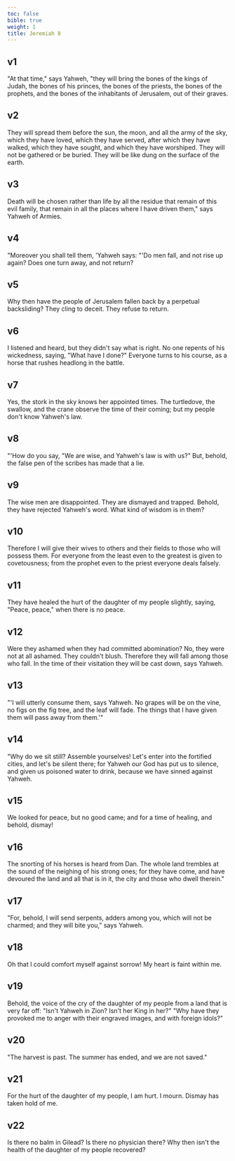 ```yaml
---
toc: false
bible: true
weight: 1
title: Jeremiah 8
---
```




## v1 
"At that time," says Yahweh, "they will bring the bones of the kings of Judah, the bones of his princes, the bones of the priests, the bones of the prophets, and the bones of the inhabitants of Jerusalem, out of their graves. 

## v2 
They will spread them before the sun, the moon, and all the army of the sky, which they have loved, which they have served, after which they have walked, which they have sought, and which they have worshiped. They will not be gathered or be buried. They will be like dung on the surface of the earth. 

## v3 
Death will be chosen rather than life by all the residue that remain of this evil family, that remain in all the places where I have driven them," says Yahweh of Armies. 

## v4 
"Moreover you shall tell them, 'Yahweh says: "'Do men fall, and not rise up again? Does one turn away, and not return? 

## v5 
Why then have the people of Jerusalem fallen back by a perpetual backsliding? They cling to deceit. They refuse to return. 

## v6 
I listened and heard, but they didn't say what is right. No one repents of his wickedness, saying, "What have I done?" Everyone turns to his course, as a horse that rushes headlong in the battle. 

## v7 
Yes, the stork in the sky knows her appointed times. The turtledove, the swallow, and the crane observe the time of their coming; but my people don't know Yahweh's law. 

## v8 
"'How do you say, "We are wise, and Yahweh's law is with us?" But, behold, the false pen of the scribes has made that a lie. 

## v9 
The wise men are disappointed. They are dismayed and trapped. Behold, they have rejected Yahweh's word. What kind of wisdom is in them? 

## v10 
Therefore I will give their wives to others and their fields to those who will possess them. For everyone from the least even to the greatest is given to covetousness; from the prophet even to the priest everyone deals falsely. 

## v11 
They have healed the hurt of the daughter of my people slightly, saying, "Peace, peace," when there is no peace. 

## v12 
Were they ashamed when they had committed abomination? No, they were not at all ashamed. They couldn't blush. Therefore they will fall among those who fall. In the time of their visitation they will be cast down, says Yahweh. 

## v13 
"'I will utterly consume them, says Yahweh. No grapes will be on the vine, no figs on the fig tree, and the leaf will fade. The things that I have given them will pass away from them.'" 

## v14 
"Why do we sit still? Assemble yourselves! Let's enter into the fortified cities, and let's be silent there; for Yahweh our God has put us to silence, and given us poisoned water to drink, because we have sinned against Yahweh. 

## v15 
We looked for peace, but no good came; and for a time of healing, and behold, dismay! 

## v16 
The snorting of his horses is heard from Dan. The whole land trembles at the sound of the neighing of his strong ones; for they have come, and have devoured the land and all that is in it, the city and those who dwell therein." 

## v17 
"For, behold, I will send serpents, adders among you, which will not be charmed; and they will bite you," says Yahweh. 

## v18 
Oh that I could comfort myself against sorrow! My heart is faint within me. 

## v19 
Behold, the voice of the cry of the daughter of my people from a land that is very far off: "Isn't Yahweh in Zion? Isn't her King in her?" "Why have they provoked me to anger with their engraved images, and with foreign idols?" 

## v20 
"The harvest is past. The summer has ended, and we are not saved." 

## v21 
For the hurt of the daughter of my people, I am hurt. I mourn. Dismay has taken hold of me. 

## v22 
Is there no balm in Gilead? Is there no physician there? Why then isn't the health of the daughter of my people recovered?
